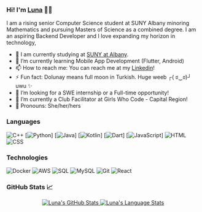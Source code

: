 ### Hi! I'm <a href="https://dolnuea.github.io/">Luna</a> 🌝✨

I am a rising senior Computer Science student at SUNY Albany minoring Mathematics and pursuing Masters of Science as a combined degree. I am an aspiring Backend Developer and I love expanding my horizon in technology,

- 🏫 I am currently studying at <a href="https://www.albany.edu/">SUNY at Albany</a>.
- 🌱 I’m currently learning Mobile App Development (Flutter, Android)
- 📫 How to reach me: You can reach me at my <a href="https://www.linkedin.com/in/dolunay-dagci-1a2b121b0/">Linkedin</a>!
- ⚡ Fun fact: Dolunay means full moon in Turkish. Huge weeb ┌( ಠ‿ಠ)┘ uwu ✨
- 👯 I’m looking for a SWE internship or a Full-time opportunity!
- 🔭 I’m currently a Club Facilitator at Girls Who Code - Capital Region!
- 💅 Pronouns: She/her/hers

### Languages

![C++](https://img.shields.io/badge/-C++-fff?&logo=c%2b%2b&logoColor=00599C)
[![Python](https://img.shields.io/badge/-Python-fff?&logo=Python&logoColor=007396)]
[![Java](https://img.shields.io/badge/-Java-fff?&logo=Java&logoColor=007396)]
[![Kotlin](https://img.shields.io/badge/-Kotlin-fff?&logo=Kotlin&logoColor=8f00ff)]
[![Dart](https://img.shields.io/badge/-Dart-fff?&logo=Dart&logoColor=004dff)]
[![JavaScript](https://img.shields.io/badge/-JavaScript-fff?&logo=JavaScript&logoColor=ddc508)]
![HTML](https://img.shields.io/badge/-HTML-fff?&logo=HTML5)
![CSS](https://img.shields.io/badge/-CSS-fff?&logo=CSS3&logoColor=blue)

### Technologies
![Docker](https://img.shields.io/badge/-Docker-fff?style=flat&logo=Docker)
![AWS](https://img.shields.io/badge/-AWS-fff?&logo=Amazon-AWS&logoColor=232F3E)
![SQL](https://img.shields.io/badge/-SQL-fff?style=flat&logo=Microsoft-SQL-Server&logoColor=blue)
![MySQL](https://img.shields.io/badge/-MySQL-fff?style=flat&logo=mysql)
![Git](https://img.shields.io/badge/-Git-fff?style=flat&logo=git)
![React](https://img.shields.io/badge/-React-fff?&logo=React&logoColor=007396)

<!--
**dolnuea/dolnuea** is a ✨ _special_ ✨ repository because its `README.md` (this file) appears on your GitHub profile.

Here are some ideas to get you started:

- 🔭 I’m currently working on ...
- 🌱 I’m currently learning ...
- 👯 I’m looking to collaborate on ...
- 🤔 I’m looking for help with ...
- 💬 Ask me about ...
- 📫 How to reach me: ...
- 😄 Pronouns: ...
- ⚡ Fun fact: ...
-->

### GitHub Stats 📈
<p align="center">
<a href="https://github.com/dolnuea">
 <img src="https://github-readme-stats.vercel.app/api?username=dolnuea&show_icons=true&hide=stars&hide_border=true" alt="Luna's GitHub Stats" />
 <img src="https://github-readme-stats.vercel.app/api/top-langs/?username=dolnuea&layout=compact&hide_border=true" alt="Luna's Language Stats" />
</a>
</p>
